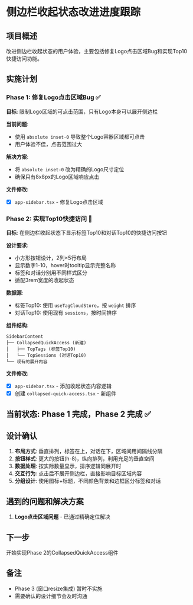 # 侧边栏收起状态改进进度跟踪

## 项目概述

改进侧边栏收起状态的用户体验，主要包括修复Logo点击区域Bug和实现Top10快捷访问功能。

## 实施计划

### Phase 1: 修复Logo点击区域Bug ✅

**目标**: 限制Logo区域的可点击范围，只有Logo本身可以展开侧边栏

**当前问题**:

- 使用 `absolute inset-0` 导致整个Logo容器区域都可点击
- 用户体验不佳，点击范围过大

**解决方案**:

- 将 `absolute inset-0` 改为精确的Logo尺寸定位
- 确保只有8x8px的Logo区域响应点击

**文件修改**:

- [x] `app-sidebar.tsx` - 修复Logo点击区域

### Phase 2: 实现Top10快捷访问 🚧

**目标**: 在侧边栏收起状态下显示标签Top10和对话Top10的快捷访问按钮

**设计要求**:

- 小方形按钮设计，2列×5行布局
- 显示数字1-10，hover时tooltip显示完整名称
- 标签和对话分别用不同样式区分
- 适配3rem宽度的收起状态

**数据源**:

- 标签Top10: 使用 `useTagCloudStore`，按 `weight` 排序
- 对话Top10: 使用现有 `sessions`，按时间排序

**组件结构**:

```mermaid
SidebarContent
├── CollapsedQuickAccess (新建)
│   ├── TopTags (标签Top10)
│   └── TopSessions (对话Top10)
└── 现有的展开内容
```

**文件修改**:

- [x] `app-sidebar.tsx` - 添加收起状态内容逻辑
- [x] 创建 `collapsed-quick-access.tsx` - 新组件

## 当前状态: Phase 1 完成，Phase 2 完成 ✅

## 设计确认

1. **布局方式**: 垂直排列，标签在上，对话在下，区域间用间隔线分隔
2. **按钮样式**: 更大的按钮(h-8)，纵向排列，利用充足的垂直空间
3. **数据处理**: 按实际数量显示，排序逻辑同展开时
4. **交互行为**: 点击后不展开侧边栏，直接影响目标区域内容
5. **分组设计**: 使用图标+标题，不同颜色背景和边框区分标签和对话

## 遇到的问题和解决方案

1. **Logo点击区域问题** - 已通过精确定位解决

## 下一步

开始实现Phase 2的CollapsedQuickAccess组件

## 备注

- Phase 3 (窗口resize集成) 暂时不实施
- 需要确认的设计细节会及时沟通
